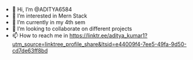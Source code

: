 - 👋 Hi, I’m @ADITYA6584
- 👀 I’m interested in Mern Stack 
- 🌱 I’m currently in my 4th sem
- 💞️ I’m looking to collaborate on different projects
- 📫 How to reach me in https://linktr.ee/aditya_kumar1?utm_source=linktree_profile_share&ltsid=e44009f4-7ee5-49fa-9d50-cd7de63ff8bd

<!---
ADITYA6584/ADITYA6584 is a ✨ special ✨ repository because its `README.md` (this file) appears on your GitHub profile.
You can click the Preview link to take a look at your changes.
--->
